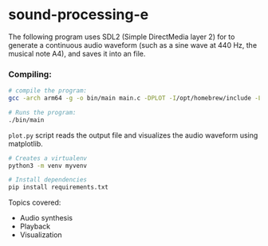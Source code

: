 # sound-processing-e

The following program uses SDL2 (Simple DirectMedia layer 2) for to generate a continuous audio waveform (such as a sine wave at 440 Hz, the musical note A4), and saves it into an file.

### Compiling:

```bash
# compile the program:
gcc -arch arm64 -g -o bin/main main.c -DPLOT -I/opt/homebrew/include -L/opt/homebrew/lib -lSDL2 -Wall

# Runs the program:
./bin/main
```

`plot.py` script reads the output file and visualizes the audio waveform using matplotlib. 

```bash
# Creates a virtualenv
python3 -m venv myvenv

# Install dependencies
pip install requirements.txt
```

Topics covered:
- Audio synthesis
- Playback
- Visualization